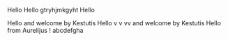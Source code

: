 Hello
 Hello gtryhjmkgyht
Hello

Hello and welcome by Kestutis
Hello v v vv and welcome by Kestutis
Hello from Aurelijus
!
abcdefgha